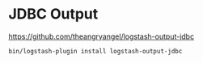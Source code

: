 # JDBC Output

https://github.com/theangryangel/logstash-output-jdbc

```
bin/logstash-plugin install logstash-output-jdbc
```

